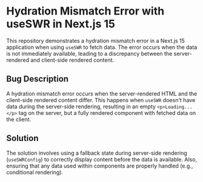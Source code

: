 # Hydration Mismatch Error with useSWR in Next.js 15

This repository demonstrates a hydration mismatch error in a Next.js 15 application when using `useSWR` to fetch data. The error occurs when the data is not immediately available, leading to a discrepancy between the server-rendered and client-side rendered content.

## Bug Description
A hydration mismatch error occurs when the server-rendered HTML and the client-side rendered content differ.  This happens when `useSWR` doesn't have data during the server-side rendering, resulting in an empty `<p>Loading...</p>` tag on the server, but a fully rendered component with fetched data on the client. 

## Solution
The solution involves using a fallback state during server-side rendering (`useSWRConfig`) to correctly display content before the data is available. Also, ensuring that any data used within components are properly handled (e.g., conditional rendering).